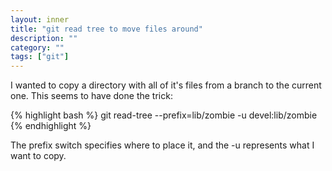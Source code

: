 ```yaml
---
layout: inner
title: "git read tree to move files around"
description: ""
category: ""
tags: ["git"]
---
```

I wanted to copy a directory with all of it's files from a branch to the current one. 
This seems to have done the trick:

{% highlight bash %}
git read-tree --prefix=lib/zombie -u devel:lib/zombie
{% endhighlight %}

The prefix switch specifies where to place it, and the -u represents what I want to copy.
